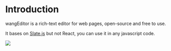 # Introduction

wangEditor is a rich-text editor for web pages, open-source and free to use.

It bases on [Slate.js](https://www.slatejs.org/) but not React, you can use it in any javascript code.

![](/image/editor-en.png)